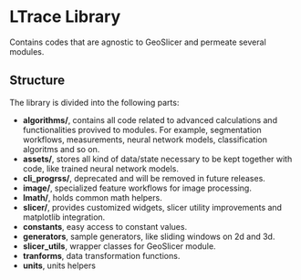 # LTrace Library

Contains codes that are agnostic to GeoSlicer and permeate several modules.

## Structure

The library is divided into the following parts:

* __algorithms/__, contains all code related to advanced calculations and functionalities provived to modules. For example, segmentation workflows, measurements, neural network models, classification algoritms and so on.
* __assets/__, stores all kind of data/state necessary to be kept together with code, like trained neural network models.
* __cli_progrss/__, deprecated and will be removed in future releases.
* __image/__, specialized feature workflows for image processing.
* __lmath/__, holds common math helpers.
* __slicer/__, provides customized widgets, slicer utility improvements and matplotlib integration.
* __constants__, easy access to constant values.
* __generators__, sample generators, like sliding windows on 2d and 3d.
* __slicer_utils__, wrapper classes for GeoSlicer module.
* __tranforms__, data transformation functions.
* __units__, units helpers

